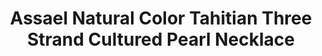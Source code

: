 ---
title: Assael Natural Color Tahitian Three Strand Cultured Pearl Necklace
description: |
  This Triple Strand Necklace feels incredible on. Three Tahitian strands sit beautifully together, giving a dramatic and show stopping presence.
specs: |
  Set of three necklaces with Tahitian Natural Color Cultured Pearls, 227 Pearls, 9.0 - 12.2mm, set with 18K White Gold and Diamond Clasp, .87 ctw.
images:
  - assael-natural-color-tahitian-three-strand-cultured-pearl-necklace.jpg
category: Classic Assael
tags:
  - necklaces
---